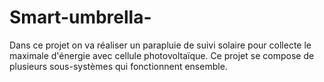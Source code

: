 # Smart-umbrella-
Dans ce projet on va réaliser un parapluie de suivi solaire pour collecte le maximale d'énergie avec cellule photovoltaïque. Ce projet se compose de plusieurs sous-systèmes qui fonctionnent ensemble.
